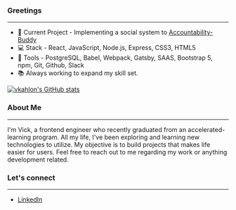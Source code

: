 ### Greetings
---

- :construction: Current Project - Implementing a social system to [Accountability-Buddy](https://github.com/vkahlon/accountability-buddy)
- :computer: Stack - React, JavaScript, Node.js, Express, CSS3, HTML5
- :hammer: Tools - PostgreSQL, Babel, Webpack, Gatsby, SAAS, Bootstrap 5, npm, Git, Github, Slack
- :books: Always working to expand my skill set.

[![vkahlon's GitHub stats](https://github-readme-stats.vercel.app/api?username=vkahlon&theme=github_dark&&show_icons=true&hide=stars,contribs)](https://github.com/vkahlon/github-readme-stats)

### About Me
---

I'm Vick, a frontend engineer who recently graduated from an accelerated-learning program.  All my life, I've been exploring and learning new technologies to utilize. My objective is to build projects that makes life easier for users. Feel free to reach out to me regarding my work or anything development related. 

### Let's connect
---
- [LinkedIn](https://www.linkedin.com/in/vickramkahlon/)

